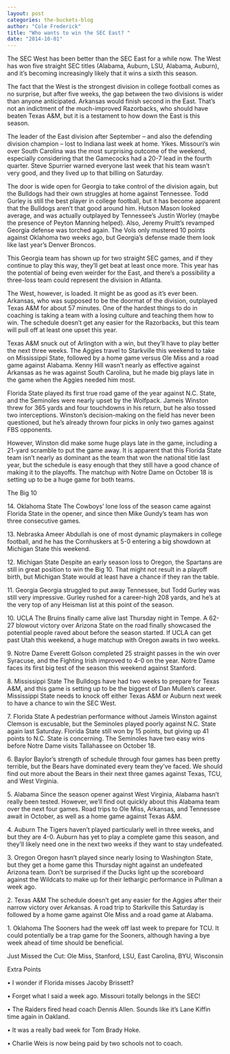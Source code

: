 ```yaml
---
layout: post
categories: the-buckets-blog
author: "Cole Frederick"
title: "Who wants to win the SEC East? "
date: "2014-10-01"
---
```


The SEC West has been better than the SEC East for a while now. The West has won five straight SEC titles (Alabama, Auburn, LSU, Alabama, Auburn), and it’s becoming increasingly likely that it wins a sixth this season.

The fact that the West is the strongest division in college football comes as no surprise, but after five weeks, the gap between the two divisions is wider than anyone anticipated. Arkansas would finish second in the East. That’s not an indictment of the much-improved Razorbacks, who should have beaten Texas A&M, but it is a testament to how down the East is this season.

The leader of the East division after September – and also the defending division champion – lost to Indiana last week at home. Yikes. Missouri’s win over South Carolina was the most surprising outcome of the weekend, especially considering that the Gamecocks had a 20-7 lead in the fourth quarter. Steve Spurrier warned everyone last week that his team wasn’t very good, and they lived up to that billing on Saturday.

The door is wide open for Georgia to take control of the division again, but the Bulldogs had their own struggles at home against Tennessee. Todd Gurley is still the best player in college football, but it has become apparent that the Bulldogs aren’t that good around him. Hutson Mason looked average, and was actually outplayed by Tennessee’s Justin Worley (maybe the presence of Peyton Manning helped). Also, Jeremy Pruitt’s revamped Georgia defense was torched again. The Vols only mustered 10 points against Oklahoma two weeks ago, but Georgia’s defense made them look like last year’s Denver Broncos.

This Georgia team has shown up for two straight SEC games, and if they continue to play this way, they’ll get beat at least once more. This year has the potential of being even weirder for the East, and there’s a possibility a three-loss team could represent the division in Atlanta.

The West, however, is loaded. It might be as good as it’s ever been. Arkansas, who was supposed to be the doormat of the division, outplayed Texas A&M for about 57 minutes. One of the hardest things to do in coaching is taking a team with a losing culture and teaching them how to win. The schedule doesn’t get any easier for the Razorbacks, but this team will pull off at least one upset this year.

Texas A&M snuck out of Arlington with a win, but they’ll have to play better the next three weeks. The Aggies travel to Starkville this weekend to take on Mississippi State, followed by a home game versus Ole Miss and a road game against Alabama. Kenny Hill wasn’t nearly as effective against Arkansas as he was against South Carolina, but he made big plays late in the game when the Aggies needed him most.

Florida State played its first true road game of the year against N.C. State, and the Seminoles were nearly upset by the Wolfpack. Jameis Winston threw for 365 yards and four touchdowns in his return, but he also tossed two interceptions. Winston’s decision-making on the field has never been questioned, but he’s already thrown four picks in only two games against FBS opponents.

However, Winston did make some huge plays late in the game, including a 21-yard scramble to put the game away. It is apparent that this Florida State team isn’t nearly as dominant as the team that won the national title last year, but the schedule is easy enough that they still have a good chance of making it to the playoffs. The matchup with Notre Dame on October 18 is setting up to be a huge game for both teams.

The Big 10

14\. Oklahoma State The Cowboys’ lone loss of the season came against Florida State in the opener, and since then Mike Gundy’s team has won three consecutive games.

13\. Nebraska Ameer Abdullah is one of most dynamic playmakers in college football, and he has the Cornhuskers at 5-0 entering a big showdown at Michigan State this weekend.

12\. Michigan State Despite an early season loss to Oregon, the Spartans are still in great position to win the Big 10. That might not result in a playoff birth, but Michigan State would at least have a chance if they ran the table.

11\. Georgia Georgia struggled to put away Tennessee, but Todd Gurley was still very impressive. Gurley rushed for a career-high 208 yards, and he’s at the very top of any Heisman list at this point of the season.

10\. UCLA The Bruins finally came alive last Thursday night in Tempe. A 62-27 blowout victory over Arizona State on the road finally showcased the potential people raved about before the season started. If UCLA can get past Utah this weekend, a huge matchup with Oregon awaits in two weeks.

9\. Notre Dame Everett Golson completed 25 straight passes in the win over Syracuse, and the Fighting Irish improved to 4-0 on the year. Notre Dame faces its first big test of the season this weekend against Stanford.

8\. Mississippi State The Bulldogs have had two weeks to prepare for Texas A&M, and this game is setting up to be the biggest of Dan Mullen’s career. Mississippi State needs to knock off either Texas A&M or Auburn next week to have a chance to win the SEC West.

7\. Florida State A pedestrian performance without Jameis Winston against Clemson is excusable, but the Seminoles played poorly against N.C. State again last Saturday. Florida State still won by 15 points, but giving up 41 points to N.C. State is concerning. The Seminoles have two easy wins before Notre Dame visits Tallahassee on October 18.

6\. Baylor Baylor’s strength of schedule through four games has been pretty terrible, but the Bears have dominated every team they’ve faced. We should find out more about the Bears in their next three games against Texas, TCU, and West Virginia.

5\. Alabama Since the season opener against West Virginia, Alabama hasn’t really been tested. However, we’ll find out quickly about this Alabama team over the next four games. Road trips to Ole Miss, Arkansas, and Tennessee await in October, as well as a home game against Texas A&M.

4\. Auburn The Tigers haven’t played particularly well in three weeks, and but they are 4-0. Auburn has yet to play a complete game this season, and they’ll likely need one in the next two weeks if they want to stay undefeated.

3\. Oregon Oregon hasn’t played since nearly losing to Washington State, but they get a home game this Thursday night against an undefeated Arizona team. Don’t be surprised if the Ducks light up the scoreboard against the Wildcats to make up for their lethargic performance in Pullman a week ago.

2\. Texas A&M The schedule doesn’t get any easier for the Aggies after their narrow victory over Arkansas. A road trip to Starkville this Saturday is followed by a home game against Ole Miss and a road game at Alabama.

1\. Oklahoma The Sooners had the week off last week to prepare for TCU. It could potentially be a trap game for the Sooners, although having a bye week ahead of time should be beneficial.

Just Missed the Cut: Ole Miss, Stanford, LSU, East Carolina, BYU, Wisconsin

Extra Points

• I wonder if Florida misses Jacoby Brissett?

• Forget what I said a week ago. Missouri totally belongs in the SEC!

• The Raiders fired head coach Dennis Allen. Sounds like it’s Lane Kiffin time again in Oakland.

• It was a really bad week for Tom Brady Hoke.

• Charlie Weis is now being paid by two schools not to coach.

